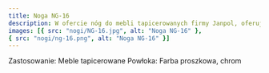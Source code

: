 ```yaml
---
title: Noga NG-16
description: W ofercie nóg do mebli tapicerowanych firmy Janpol, oferujemy między innymi model NG-16. Jest to bardzo dobry jakościowo produkt, wykonany ze stali chromowanej lub pokrytej farbą proszkową. Parametry widoczne są na rysunku technicznym. Produkt jest łatwy w montażu.
images: [{ src: "nogi/NG-16.jpg", alt: "Noga NG-16" },
{ src: "nogi/ng-16.png", alt: "Noga NG-16" }]
---
```


Zastosowanie: Meble tapicerowane
Powłoka: Farba proszkowa, chrom
